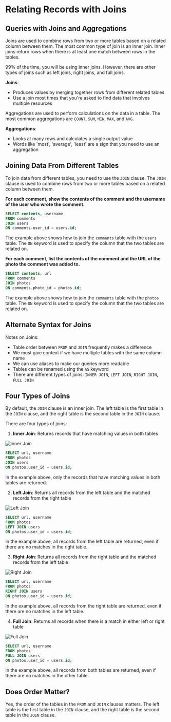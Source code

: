 # Relating Records with Joins

## Queries with Joins and Aggregations

Joins are used to combine rows from two or more tables based on a related column between them. The most common type of join is an inner join. Inner joins return rows when there is at least one match between rows in the tables.

99% of the time, you will be using inner joins. However, there are other types of joins such as left joins, right joins, and full joins.

**Joins**:

- Produces values by merging together rows from different related tables
- Use a join most times that you're asked to find data that involves multiple resources

Aggregations are used to perform calculations on the data in a table. The most common aggregations are `COUNT`, `SUM`, `MIN`, `MAX`, and `AVG`.

**Aggregations**:

- Looks at many rows and calculates a single output value
- Words like 'most', 'average', 'least' are a sign that you need to use an aggregation

## Joining Data From Different Tables

To join data from different tables, you need to use the `JOIN` clause. The `JOIN` clause is used to combine rows from two or more tables based on a related column between them.

**For each comment, show the contents of the comment and the username of the user who wrote the comment.**

```sql
SELECT contents, username
FROM comments
JOIN users
ON comments.user_id = users.id;
```

The example above shows how to join the `comments` table with the `users` table. The `ON` keyword is used to specify the column that the two tables are related on.

**For each comment, list the contents of the comment and the URL of the photo the comment was added to.**

```sql
SELECT contents, url
FROM comments
JOIN photos
ON comments.photo_id = photos.id;
```

The example above shows how to join the `comments` table with the `photos` table. The `ON` keyword is used to specify the column that the two tables are related on.

## Alternate Syntax for Joins

Notes on Joins:

- Table order between `FROM` and `JOIN` frequently makes a difference
- We must give context if we have multiple tables with the same column name
- We can use aliases to make our queries more readable
- Tables can be renamed using the `AS` keyword
- There are different types of joins: `INNER JOIN`, `LEFT JOIN`, `RIGHT JOIN`, `FULL JOIN`

## Four Types of Joins

By default, the `JOIN` clause is an inner join. The left table is the first table in the `JOIN` clause, and the right table is the second table in the `JOIN` clause.

There are four types of joins:

1. **Inner Join**: Returns records that have matching values in both tables

![Inner Join](https://www.w3schools.com/sql/img_innerjoin.gif)

```sql
SELECT url, username
FROM photos
JOIN users
ON photos.user_id = users.id;
```

In the example above, only the records that have matching values in both tables are returned.

2. **Left Join**: Returns all records from the left table and the matched records from the right table

![Left Join](https://www.w3schools.com/sql/img_leftjoin.gif)

```sql
SELECT url, username
FROM photos
LEFT JOIN users
ON photos.user_id = users.id;
```

In the example above, all records from the left table are returned, even if there are no matches in the right table.

3. **Right Join**: Returns all records from the right table and the matched records from the left table

![Right Join](https://www.w3schools.com/sql/img_rightjoin.gif)

```sql
SELECT url, username
FROM photos
RIGHT JOIN users
ON photos.user_id = users.id;
```

In the example above, all records from the right table are returned, even if there are no matches in the left table.

4. **Full Join**: Returns all records when there is a match in either left or right table

![Full Join](https://www.w3schools.com/sql/img_fulljoin.gif)

```sql
SELECT url, username
FROM photos
FULL JOIN users
ON photos.user_id = users.id;
```

In the example above, all records from both tables are returned, even if there are no matches in the other table.

## Does Order Matter?

Yes, the order of the tables in the `FROM` and `JOIN` clauses matters. The left table is the first table in the `JOIN` clause, and the right table is the second table in the `JOIN` clause.
